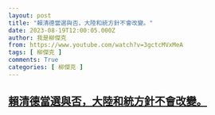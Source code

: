 ```yaml
---
layout: post
title: "賴清德當選與否，大陸和統方針不會改變。"
date: 2023-08-19T12:00:05.000Z
author: 我是柳傑克
from: https://www.youtube.com/watch?v=3gctcMVxMeA
tags: [ 柳傑克 ]
comments: True
categories: [ 柳傑克 ]
---
```

<!--1692446405000-->
[賴清德當選與否，大陸和統方針不會改變。](https://www.youtube.com/watch?v=3gctcMVxMeA)
------

<div>

</div>
